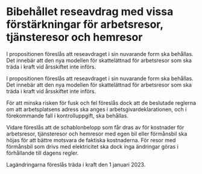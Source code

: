 # Bibehållet reseavdrag med vissa förstärkningar för arbetsresor, tjänsteresor och hemresor

I propositionen föreslås att reseavdraget i sin nuvarande form ska behållas. Det innebär att den nya modellen för skattelättnad för arbetsresor som ska träda i kraft vid årsskiftet inte införs.

I propositionen föreslås att reseavdraget i sin nuvarande form ska behållas. Det innebär att den nya modellen för skattelättnad för arbetsresor som ska träda i kraft vid årsskiftet inte införs.

För att minska risken för fusk och fel föreslås dock att de beslutade reglerna om att arbetsplatsens adress ska anges i arbetsgivardeklarationen, och i förekommande fall i kontrolluppgift, ska behållas.

Vidare föreslås att de schablonbelopp som får dras av för kostnader för
arbetsresor, tjänsteresor och hemresor med egen bil eller förmånsbil ska höjas för att bättre motsvara de faktiska kostnaderna. För resor med förmånsbil som drivs med elektricitet ska dock inga ändringar göras i förhållande till dagens regler.

Lagändringarna föreslås träda i kraft den 1 januari 2023.
